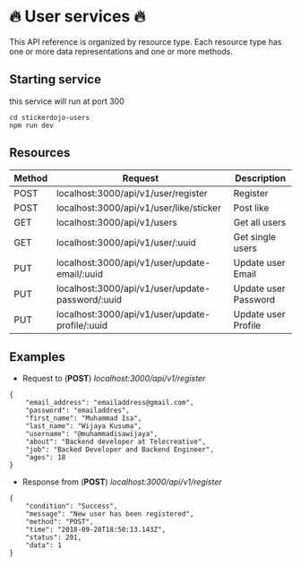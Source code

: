 # :fire: User services :fire:
This API reference is organized by resource type. Each resource type has one or more data representations and one or more methods.

## Starting service
this service will run at port 300
```
cd stickerdojo-users
npm run dev
```

## Resources

| Method        | Request                                           | Description             |
| ------------- | --------------------------------------------------|-------------------------|
| POST          | localhost:3000/api/v1/user/register               | Register                |
| POST          | localhost:3000/api/v1/user/like/sticker           | Post like               |
| GET           | localhost:3000/api/v1/users                       | Get all users           |
| GET           | localhost:3000/api/v1/user/:uuid                  | Get single users        |
| PUT           | localhost:3000/api/v1/user/update-email/:uuid     | Update user Email       |
| PUT           | localhost:3000/api/v1/user/update-password/:uuid  | Update user Password    |
| PUT           | localhost:3000/api/v1/user/update-profile/:uuid   | Update user Profile     |

## Examples
- Request to (**POST**) _localhost:3000/api/v1/register_

```
{
	"email_address": "emailaddress@gmail.com",
	"password": "emailaddres",
	"first_name": "Muhammad Isa",
	"last_name": "Wijaya Kusuma",
	"username": "@muhammadisawijaya",
	"about": "Backend developer at Telecreative",
	"job": "Backed Developer and Backend Engineer",
	"ages": 18
}
```

- Response from (**POST**) _localhost:3000/api/v1/register_

```
{
    "condition": "Success",
    "message": "New user has been registered",
    "method": "POST",
    "time": "2018-09-28T18:50:13.143Z",
    "status": 201,
    "data": 1
}
```